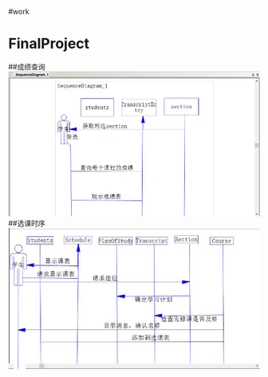 ﻿#work
<h1>FinalProject</h1>

##成绩查询
![111](https://github.com/masery09143521/MIS-1/blob/master/final/marks.JPG)
##选课时序
![test](https://github.com/masery09143521/MIS-1/blob/master/final/time.JPG)
